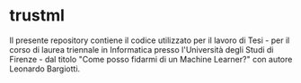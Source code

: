 # trustml

Il presente repository contiene il codice utilizzato per il lavoro di Tesi - per il corso di laurea triennale in Informatica presso l'Università degli Studi di Firenze - dal titolo "Come posso fidarmi di un Machine Learner?" con autore Leonardo Bargiotti.
